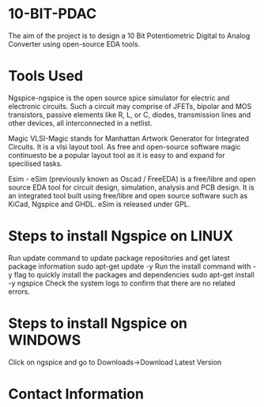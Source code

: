 # 10-BIT-PDAC
The aim of the project is to design a 10 Bit Potentiometric Digital to Analog Converter using open-source EDA tools.

# Tools Used

Ngspice-ngspice is the open source spice simulator for electric and electronic circuits. Such a circuit may comprise of JFETs, bipolar and MOS transistors, passive elements like R, L, or C, diodes, transmission lines and other devices, all interconnected in a netlist.

Magic VLSI-Magic stands for Manhattan Artwork Generator for Integrated Circuits. It is a vlsi layout tool. As free and open-source software magic continuesto be a popular layout tool as it is easy to and expand for specilised tasks.

Esim - eSim (previously known as Oscad / FreeEDA) is a free/libre and open source EDA tool for circuit design, simulation, analysis and PCB design. It is an integrated tool built using free/libre and open source software such as KiCad, Ngspice and GHDL. eSim is released under GPL.

# Steps to install Ngspice on LINUX
Run update command to update package repositories and get latest package information sudo apt-get update -y
Run the install command with -y flag to quickly install the packages and dependencies sudo apt-get install -y ngspice
Check the system logs to confirm that there are no related errors.

# Steps to install Ngspice on WINDOWS
Click on ngspice and go to Downloads->Download Latest Version

# Contact Information
